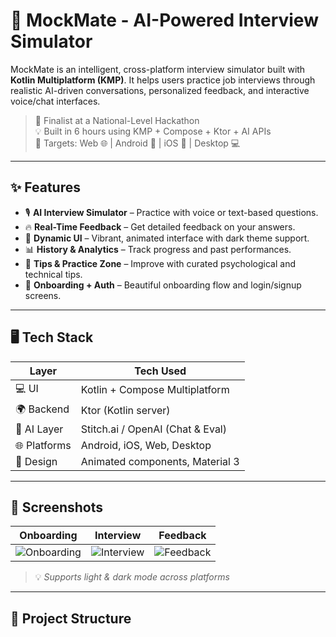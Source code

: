 # 🧠 MockMate - AI-Powered Interview Simulator

MockMate is an intelligent, cross-platform interview simulator built with **Kotlin Multiplatform (KMP)**. It helps users practice job interviews through realistic AI-driven conversations, personalized feedback, and interactive voice/chat interfaces.

> 🚀 Finalist at a National-Level Hackathon  
> 💡 Built in 6 hours using KMP + Compose + Ktor + AI APIs  
> 🎯 Targets: Web 🌐 | Android 🤖 | iOS 🍎 | Desktop 💻  

---

## ✨ Features

- 🎙️ **AI Interview Simulator** – Practice with voice or text-based questions.
- 🔥 **Real-Time Feedback** – Get detailed feedback on your answers.
- 🌈 **Dynamic UI** – Vibrant, animated interface with dark theme support.
- 📊 **History & Analytics** – Track progress and past performances.
- 🧠 **Tips & Practice Zone** – Improve with curated psychological and technical tips.
- 🔐 **Onboarding + Auth** – Beautiful onboarding flow and login/signup screens.

---

## 🖥️ Tech Stack

| Layer        | Tech Used                       |
|--------------|---------------------------------|
| 💻 UI        | Kotlin + Compose Multiplatform  |
| 🌍 Backend   | Ktor (Kotlin server)            |
| 🤖 AI Layer  | Stitch.ai / OpenAI (Chat & Eval)|
| 🌐 Platforms | Android, iOS, Web, Desktop      |
| 🎨 Design    | Animated components, Material 3 |

---

## 📸 Screenshots

| Onboarding | Interview | Feedback |
|-----------|-----------|----------|
| ![Onboarding](assets/screens/onboarding.png) | ![Interview](assets/screens/interview.png) | ![Feedback](assets/screens/feedback.png) |

> 💡 *Supports light & dark mode across platforms*

---

## 🚧 Project Structure

